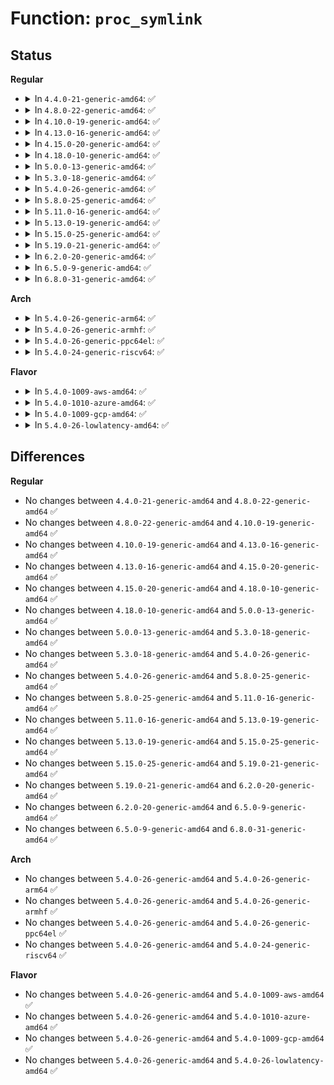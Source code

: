 # Function: <code>proc_symlink</code>

## Status
<b>Regular</b>
<ul>
<li>
<details>
<summary>In <code>4.4.0-21-generic-amd64</code>: ✅</summary>

```c
struct proc_dir_entry * proc_symlink(const char * name, struct proc_dir_entry * parent, const char * dest)
```

```json
{
  "name": "proc_symlink",
  "collision_type": "Unique Global",
  "inline_type": "No",
  "funcs": [
    {
      "addr": 18446744071581463328,
      "name": "proc_symlink",
      "external": true,
      "loc": "fs/proc/generic.c:400",
      "file": "fs/proc/generic.c",
      "inline": "seen, unknown",
      "caller_inline": [],
      "caller_func": [
        "fs/proc/root.c:proc_root_init",
        "fs/proc/proc_net.c:proc_net_init"
      ]
    }
  ],
  "symbols": [
    {
      "addr": 18446744071581463328,
      "name": "proc_symlink",
      "section": ".text",
      "bind": "STB_GLOBAL",
      "size": 168
    }
  ]
}
```
</details>
</li>
<li>
<details>
<summary>In <code>4.8.0-22-generic-amd64</code>: ✅</summary>

```c
struct proc_dir_entry * proc_symlink(const char * name, struct proc_dir_entry * parent, const char * dest)
```

```json
{
  "name": "proc_symlink",
  "collision_type": "Unique Global",
  "inline_type": "No",
  "funcs": [
    {
      "addr": 18446744071581647712,
      "name": "proc_symlink",
      "external": true,
      "loc": "fs/proc/generic.c:404",
      "file": "fs/proc/generic.c",
      "inline": "seen, unknown",
      "caller_inline": [],
      "caller_func": [
        "fs/proc/root.c:proc_root_init",
        "fs/proc/proc_net.c:proc_net_init"
      ]
    }
  ],
  "symbols": [
    {
      "addr": 18446744071581647712,
      "name": "proc_symlink",
      "section": ".text",
      "bind": "STB_GLOBAL",
      "size": 168
    }
  ]
}
```
</details>
</li>
<li>
<details>
<summary>In <code>4.10.0-19-generic-amd64</code>: ✅</summary>

```c
struct proc_dir_entry * proc_symlink(const char * name, struct proc_dir_entry * parent, const char * dest)
```

```json
{
  "name": "proc_symlink",
  "collision_type": "Unique Global",
  "inline_type": "No",
  "funcs": [
    {
      "addr": 18446744071581736016,
      "name": "proc_symlink",
      "external": true,
      "loc": "fs/proc/generic.c:406",
      "file": "fs/proc/generic.c",
      "inline": "seen, unknown",
      "caller_inline": [],
      "caller_func": [
        "fs/proc/root.c:proc_root_init",
        "fs/proc/proc_net.c:proc_net_init"
      ]
    }
  ],
  "symbols": [
    {
      "addr": 18446744071581736016,
      "name": "proc_symlink",
      "section": ".text",
      "bind": "STB_GLOBAL",
      "size": 168
    }
  ]
}
```
</details>
</li>
<li>
<details>
<summary>In <code>4.13.0-16-generic-amd64</code>: ✅</summary>

```c
struct proc_dir_entry * proc_symlink(const char * name, struct proc_dir_entry * parent, const char * dest)
```

```json
{
  "name": "proc_symlink",
  "collision_type": "Unique Global",
  "inline_type": "No",
  "funcs": [
    {
      "addr": 18446744071581789872,
      "name": "proc_symlink",
      "external": true,
      "loc": "fs/proc/generic.c:389",
      "file": "fs/proc/generic.c",
      "inline": "seen, unknown",
      "caller_inline": [],
      "caller_func": [
        "fs/proc/root.c:proc_root_init",
        "fs/proc/proc_net.c:proc_net_init"
      ]
    }
  ],
  "symbols": [
    {
      "addr": 18446744071581789872,
      "name": "proc_symlink",
      "section": ".text",
      "bind": "STB_GLOBAL",
      "size": 168
    }
  ]
}
```
</details>
</li>
<li>
<details>
<summary>In <code>4.15.0-20-generic-amd64</code>: ✅</summary>

```c
struct proc_dir_entry * proc_symlink(const char * name, struct proc_dir_entry * parent, const char * dest)
```

```json
{
  "name": "proc_symlink",
  "collision_type": "Unique Global",
  "inline_type": "No",
  "funcs": [
    {
      "addr": 18446744071581939200,
      "name": "proc_symlink",
      "external": true,
      "loc": "fs/proc/generic.c:391",
      "file": "fs/proc/generic.c",
      "inline": "seen, unknown",
      "caller_inline": [],
      "caller_func": [
        "fs/proc/root.c:proc_root_init",
        "fs/proc/proc_net.c:proc_net_init"
      ]
    }
  ],
  "symbols": [
    {
      "addr": 18446744071581939200,
      "name": "proc_symlink",
      "section": ".text",
      "bind": "STB_GLOBAL",
      "size": 168
    }
  ]
}
```
</details>
</li>
<li>
<details>
<summary>In <code>4.18.0-10-generic-amd64</code>: ✅</summary>

```c
struct proc_dir_entry * proc_symlink(const char * name, struct proc_dir_entry * parent, const char * dest)
```

```json
{
  "name": "proc_symlink",
  "collision_type": "Unique Global",
  "inline_type": "No",
  "funcs": [
    {
      "addr": 18446744071582123840,
      "name": "proc_symlink",
      "external": true,
      "loc": "fs/proc/generic.c:436",
      "file": "fs/proc/generic.c",
      "inline": "seen, unknown",
      "caller_inline": [],
      "caller_func": [
        "fs/proc/root.c:proc_root_init",
        "fs/proc/proc_net.c:proc_net_init"
      ]
    }
  ],
  "symbols": [
    {
      "addr": 18446744071582123840,
      "name": "proc_symlink",
      "section": ".text",
      "bind": "STB_GLOBAL",
      "size": 146
    }
  ]
}
```
</details>
</li>
<li>
<details>
<summary>In <code>5.0.0-13-generic-amd64</code>: ✅</summary>

```c
struct proc_dir_entry * proc_symlink(const char * name, struct proc_dir_entry * parent, const char * dest)
```

```json
{
  "name": "proc_symlink",
  "collision_type": "Unique Global",
  "inline_type": "No",
  "funcs": [
    {
      "addr": 18446744071582218304,
      "name": "proc_symlink",
      "external": true,
      "loc": "fs/proc/generic.c:438",
      "file": "fs/proc/generic.c",
      "inline": "seen, unknown",
      "caller_inline": [],
      "caller_func": [
        "fs/proc/root.c:proc_root_init",
        "fs/proc/proc_net.c:proc_net_init"
      ]
    }
  ],
  "symbols": [
    {
      "addr": 18446744071582218304,
      "name": "proc_symlink",
      "section": ".text",
      "bind": "STB_GLOBAL",
      "size": 146
    }
  ]
}
```
</details>
</li>
<li>
<details>
<summary>In <code>5.3.0-18-generic-amd64</code>: ✅</summary>

```c
struct proc_dir_entry * proc_symlink(const char * name, struct proc_dir_entry * parent, const char * dest)
```

```json
{
  "name": "proc_symlink",
  "collision_type": "Unique Global",
  "inline_type": "No",
  "funcs": [
    {
      "addr": 18446744071582382528,
      "name": "proc_symlink",
      "external": true,
      "loc": "fs/proc/generic.c:439",
      "file": "fs/proc/generic.c",
      "inline": "seen, unknown",
      "caller_inline": [],
      "caller_func": [
        "fs/proc/root.c:proc_root_init",
        "fs/proc/proc_net.c:proc_net_init"
      ]
    }
  ],
  "symbols": [
    {
      "addr": 18446744071582382528,
      "name": "proc_symlink",
      "section": ".text",
      "bind": "STB_GLOBAL",
      "size": 152
    }
  ]
}
```
</details>
</li>
<li>
<details>
<summary>In <code>5.4.0-26-generic-amd64</code>: ✅</summary>

```c
struct proc_dir_entry * proc_symlink(const char * name, struct proc_dir_entry * parent, const char * dest)
```

```json
{
  "name": "proc_symlink",
  "collision_type": "Unique Global",
  "inline_type": "No",
  "funcs": [
    {
      "addr": 18446744071582481440,
      "name": "proc_symlink",
      "external": true,
      "loc": "fs/proc/generic.c:439",
      "file": "fs/proc/generic.c",
      "inline": "seen, unknown",
      "caller_inline": [],
      "caller_func": [
        "fs/proc/root.c:proc_root_init",
        "fs/proc/proc_net.c:proc_net_init"
      ]
    }
  ],
  "symbols": [
    {
      "addr": 18446744071582481440,
      "name": "proc_symlink",
      "section": ".text",
      "bind": "STB_GLOBAL",
      "size": 152
    }
  ]
}
```
</details>
</li>
<li>
<details>
<summary>In <code>5.8.0-25-generic-amd64</code>: ✅</summary>

```c
struct proc_dir_entry * proc_symlink(const char * name, struct proc_dir_entry * parent, const char * dest)
```

```json
{
  "name": "proc_symlink",
  "collision_type": "Unique Global",
  "inline_type": "No",
  "funcs": [
    {
      "addr": 18446744071582779984,
      "name": "proc_symlink",
      "external": true,
      "loc": "fs/proc/generic.c:451",
      "file": "fs/proc/generic.c",
      "inline": "seen, unknown",
      "caller_inline": [],
      "caller_func": [
        "fs/proc/root.c:proc_root_init",
        "fs/proc/proc_net.c:proc_net_init"
      ]
    }
  ],
  "symbols": [
    {
      "addr": 18446744071582779984,
      "name": "proc_symlink",
      "section": ".text",
      "bind": "STB_GLOBAL",
      "size": 213
    }
  ]
}
```
</details>
</li>
<li>
<details>
<summary>In <code>5.11.0-16-generic-amd64</code>: ✅</summary>

```c
struct proc_dir_entry * proc_symlink(const char * name, struct proc_dir_entry * parent, const char * dest)
```

```json
{
  "name": "proc_symlink",
  "collision_type": "Unique Global",
  "inline_type": "No",
  "funcs": [
    {
      "addr": 18446744071582853280,
      "name": "proc_symlink",
      "external": true,
      "loc": "fs/proc/generic.c:461",
      "file": "fs/proc/generic.c",
      "inline": "seen, unknown",
      "caller_inline": [],
      "caller_func": [
        "fs/proc/root.c:proc_root_init",
        "fs/proc/proc_net.c:proc_net_init"
      ]
    }
  ],
  "symbols": [
    {
      "addr": 18446744071582853280,
      "name": "proc_symlink",
      "section": ".text",
      "bind": "STB_GLOBAL",
      "size": 213
    }
  ]
}
```
</details>
</li>
<li>
<details>
<summary>In <code>5.13.0-19-generic-amd64</code>: ✅</summary>

```c
struct proc_dir_entry * proc_symlink(const char * name, struct proc_dir_entry * parent, const char * dest)
```

```json
{
  "name": "proc_symlink",
  "collision_type": "Unique Global",
  "inline_type": "No",
  "funcs": [
    {
      "addr": 18446744071582881648,
      "name": "proc_symlink",
      "external": true,
      "loc": "fs/proc/generic.c:456",
      "file": "fs/proc/generic.c",
      "inline": "seen, unknown",
      "caller_inline": [],
      "caller_func": [
        "fs/proc/root.c:proc_root_init",
        "fs/proc/proc_net.c:proc_net_init"
      ]
    }
  ],
  "symbols": [
    {
      "addr": 18446744071582881648,
      "name": "proc_symlink",
      "section": ".text",
      "bind": "STB_GLOBAL",
      "size": 152
    }
  ]
}
```
</details>
</li>
<li>
<details>
<summary>In <code>5.15.0-25-generic-amd64</code>: ✅</summary>

```c
struct proc_dir_entry * proc_symlink(const char * name, struct proc_dir_entry * parent, const char * dest)
```

```json
{
  "name": "proc_symlink",
  "collision_type": "Unique Global",
  "inline_type": "No",
  "funcs": [
    {
      "addr": 18446744071583215264,
      "name": "proc_symlink",
      "external": true,
      "loc": "fs/proc/generic.c:456",
      "file": "fs/proc/generic.c",
      "inline": "seen, unknown",
      "caller_inline": [],
      "caller_func": [
        "fs/proc/root.c:proc_root_init",
        "fs/proc/proc_net.c:proc_net_init"
      ]
    }
  ],
  "symbols": [
    {
      "addr": 18446744071583215264,
      "name": "proc_symlink",
      "section": ".text",
      "bind": "STB_GLOBAL",
      "size": 152
    }
  ]
}
```
</details>
</li>
<li>
<details>
<summary>In <code>5.19.0-21-generic-amd64</code>: ✅</summary>

```c
struct proc_dir_entry * proc_symlink(const char * name, struct proc_dir_entry * parent, const char * dest)
```

```json
{
  "name": "proc_symlink",
  "collision_type": "Unique Global",
  "inline_type": "No",
  "funcs": [
    {
      "addr": 18446744071583712496,
      "name": "proc_symlink",
      "external": true,
      "loc": "fs/proc/generic.c:459",
      "file": "fs/proc/generic.c",
      "inline": "seen, unknown",
      "caller_inline": [],
      "caller_func": [
        "fs/proc/root.c:proc_root_init",
        "fs/proc/proc_net.c:proc_net_init"
      ]
    }
  ],
  "symbols": [
    {
      "addr": 18446744071583712496,
      "name": "proc_symlink",
      "section": ".text",
      "bind": "STB_GLOBAL",
      "size": 152
    }
  ]
}
```
</details>
</li>
<li>
<details>
<summary>In <code>6.2.0-20-generic-amd64</code>: ✅</summary>

```c
struct proc_dir_entry * proc_symlink(const char * name, struct proc_dir_entry * parent, const char * dest)
```

```json
{
  "name": "proc_symlink",
  "collision_type": "Unique Global",
  "inline_type": "No",
  "funcs": [
    {
      "addr": 18446744071584323936,
      "name": "proc_symlink",
      "external": true,
      "loc": "fs/proc/generic.c:459",
      "file": "fs/proc/generic.c",
      "inline": "seen, unknown",
      "caller_inline": [],
      "caller_func": [
        "fs/proc/root.c:proc_root_init",
        "fs/proc/proc_net.c:proc_net_init"
      ]
    }
  ],
  "symbols": [
    {
      "addr": 18446744071584323936,
      "name": "proc_symlink",
      "section": ".text",
      "bind": "STB_GLOBAL",
      "size": 152
    }
  ]
}
```
</details>
</li>
<li>
<details>
<summary>In <code>6.5.0-9-generic-amd64</code>: ✅</summary>

```c
struct proc_dir_entry * proc_symlink(const char * name, struct proc_dir_entry * parent, const char * dest)
```

```json
{
  "name": "proc_symlink",
  "collision_type": "Unique Global",
  "inline_type": "No",
  "funcs": [
    {
      "addr": 18446744071584553936,
      "name": "proc_symlink",
      "external": true,
      "loc": "fs/proc/generic.c:458",
      "file": "fs/proc/generic.c",
      "inline": "seen, unknown",
      "caller_inline": [],
      "caller_func": [
        "fs/proc/root.c:proc_root_init",
        "fs/proc/proc_net.c:proc_net_init"
      ]
    }
  ],
  "symbols": [
    {
      "addr": 18446744071584553936,
      "name": "proc_symlink",
      "section": ".text",
      "bind": "STB_GLOBAL",
      "size": 195
    }
  ]
}
```
</details>
</li>
<li>
<details>
<summary>In <code>6.8.0-31-generic-amd64</code>: ✅</summary>

```c
struct proc_dir_entry * proc_symlink(const char * name, struct proc_dir_entry * parent, const char * dest)
```

```json
{
  "name": "proc_symlink",
  "collision_type": "Unique Global",
  "inline_type": "No",
  "funcs": [
    {
      "addr": 18446744071584785792,
      "name": "proc_symlink",
      "external": true,
      "loc": "fs/proc/generic.c:458",
      "file": "fs/proc/generic.c",
      "inline": "seen, unknown",
      "caller_inline": [],
      "caller_func": [
        "fs/proc/root.c:proc_root_init",
        "fs/proc/proc_net.c:proc_net_init"
      ]
    }
  ],
  "symbols": [
    {
      "addr": 18446744071584785792,
      "name": "proc_symlink",
      "section": ".text",
      "bind": "STB_GLOBAL",
      "size": 195
    }
  ]
}
```
</details>
</li>
</ul>
<b>Arch</b>
<ul>
<li>
<details>
<summary>In <code>5.4.0-26-generic-arm64</code>: ✅</summary>

```c
struct proc_dir_entry * proc_symlink(const char * name, struct proc_dir_entry * parent, const char * dest)
```

```json
{
  "name": "proc_symlink",
  "collision_type": "Unique Global",
  "inline_type": "No",
  "funcs": [
    {
      "addr": 18446603336494103056,
      "name": "proc_symlink",
      "external": true,
      "loc": "fs/proc/generic.c:439",
      "file": "fs/proc/generic.c",
      "inline": "seen, unknown",
      "caller_inline": [],
      "caller_func": [
        "fs/proc/root.c:proc_root_init",
        "fs/proc/proc_net.c:proc_net_init",
        "drivers/of/base.c:of_core_init"
      ]
    }
  ],
  "symbols": [
    {
      "addr": 18446603336494103056,
      "name": "proc_symlink",
      "section": ".text",
      "bind": "STB_GLOBAL",
      "size": 160
    }
  ]
}
```
</details>
</li>
<li>
<details>
<summary>In <code>5.4.0-26-generic-armhf</code>: ✅</summary>

```c
struct proc_dir_entry * proc_symlink(const char * name, struct proc_dir_entry * parent, const char * dest)
```

```json
{
  "name": "proc_symlink",
  "collision_type": "Unique Global",
  "inline_type": "No",
  "funcs": [
    {
      "addr": 3227552852,
      "name": "proc_symlink",
      "external": true,
      "loc": "fs/proc/generic.c:439",
      "file": "fs/proc/generic.c",
      "inline": "seen, unknown",
      "caller_inline": [],
      "caller_func": [
        "fs/proc/root.c:proc_root_init",
        "fs/proc/proc_net.c:proc_net_init",
        "drivers/of/base.c:of_core_init",
        "sound/core/info.c:snd_info_card_id_change",
        "sound/core/info.c:snd_info_card_register"
      ]
    }
  ],
  "symbols": [
    {
      "addr": 3227552852,
      "name": "proc_symlink",
      "section": ".text",
      "bind": "STB_GLOBAL",
      "size": 172
    }
  ]
}
```
</details>
</li>
<li>
<details>
<summary>In <code>5.4.0-26-generic-ppc64el</code>: ✅</summary>

```c
struct proc_dir_entry * proc_symlink(const char * name, struct proc_dir_entry * parent, const char * dest)
```

```json
{
  "name": "proc_symlink",
  "collision_type": "Unique Global",
  "inline_type": "No",
  "funcs": [
    {
      "addr": 13835058055287771408,
      "name": "proc_symlink",
      "external": true,
      "loc": "fs/proc/generic.c:439",
      "file": "fs/proc/generic.c",
      "inline": "seen, unknown",
      "caller_inline": [],
      "caller_func": [
        "arch/powerpc/kernel/proc_powerpc.c:proc_ppc64_create",
        "arch/powerpc/kernel/proc_powerpc.c:proc_ppc64_create",
        "fs/proc/root.c:proc_root_init",
        "fs/proc/proc_net.c:proc_net_init",
        "drivers/of/base.c:of_core_init"
      ]
    }
  ],
  "symbols": [
    {
      "addr": 13835058055287771408,
      "name": "proc_symlink",
      "section": ".text",
      "bind": "STB_GLOBAL",
      "size": 224
    }
  ]
}
```
</details>
</li>
<li>
<details>
<summary>In <code>5.4.0-24-generic-riscv64</code>: ✅</summary>

```c
struct proc_dir_entry * proc_symlink(const char * name, struct proc_dir_entry * parent, const char * dest)
```

```json
{
  "name": "proc_symlink",
  "collision_type": "Unique Global",
  "inline_type": "No",
  "funcs": [
    {
      "addr": 18446743936273589542,
      "name": "proc_symlink",
      "external": true,
      "loc": "fs/proc/generic.c:439",
      "file": "fs/proc/generic.c",
      "inline": "seen, unknown",
      "caller_inline": [],
      "caller_func": [
        "fs/proc/root.c:proc_root_init",
        "fs/proc/proc_net.c:proc_net_init",
        "drivers/of/base.c:of_core_init"
      ]
    }
  ],
  "symbols": [
    {
      "addr": 18446743936273589542,
      "name": "proc_symlink",
      "section": ".text",
      "bind": "STB_GLOBAL",
      "size": 152
    }
  ]
}
```
</details>
</li>
</ul>
<b>Flavor</b>
<ul>
<li>
<details>
<summary>In <code>5.4.0-1009-aws-amd64</code>: ✅</summary>

```c
struct proc_dir_entry * proc_symlink(const char * name, struct proc_dir_entry * parent, const char * dest)
```

```json
{
  "name": "proc_symlink",
  "collision_type": "Unique Global",
  "inline_type": "No",
  "funcs": [
    {
      "addr": 18446744071582450176,
      "name": "proc_symlink",
      "external": true,
      "loc": "fs/proc/generic.c:439",
      "file": "fs/proc/generic.c",
      "inline": "seen, unknown",
      "caller_inline": [],
      "caller_func": [
        "fs/proc/root.c:proc_root_init",
        "fs/proc/proc_net.c:proc_net_init"
      ]
    }
  ],
  "symbols": [
    {
      "addr": 18446744071582450176,
      "name": "proc_symlink",
      "section": ".text",
      "bind": "STB_GLOBAL",
      "size": 152
    }
  ]
}
```
</details>
</li>
<li>
<details>
<summary>In <code>5.4.0-1010-azure-amd64</code>: ✅</summary>

```c
struct proc_dir_entry * proc_symlink(const char * name, struct proc_dir_entry * parent, const char * dest)
```

```json
{
  "name": "proc_symlink",
  "collision_type": "Unique Global",
  "inline_type": "No",
  "funcs": [
    {
      "addr": 18446744071582387344,
      "name": "proc_symlink",
      "external": true,
      "loc": "fs/proc/generic.c:439",
      "file": "fs/proc/generic.c",
      "inline": "seen, unknown",
      "caller_inline": [],
      "caller_func": [
        "fs/proc/root.c:proc_root_init",
        "fs/proc/proc_net.c:proc_net_init"
      ]
    }
  ],
  "symbols": [
    {
      "addr": 18446744071582387344,
      "name": "proc_symlink",
      "section": ".text",
      "bind": "STB_GLOBAL",
      "size": 152
    }
  ]
}
```
</details>
</li>
<li>
<details>
<summary>In <code>5.4.0-1009-gcp-amd64</code>: ✅</summary>

```c
struct proc_dir_entry * proc_symlink(const char * name, struct proc_dir_entry * parent, const char * dest)
```

```json
{
  "name": "proc_symlink",
  "collision_type": "Unique Global",
  "inline_type": "No",
  "funcs": [
    {
      "addr": 18446744071582440656,
      "name": "proc_symlink",
      "external": true,
      "loc": "fs/proc/generic.c:439",
      "file": "fs/proc/generic.c",
      "inline": "seen, unknown",
      "caller_inline": [],
      "caller_func": [
        "fs/proc/root.c:proc_root_init",
        "fs/proc/proc_net.c:proc_net_init"
      ]
    }
  ],
  "symbols": [
    {
      "addr": 18446744071582440656,
      "name": "proc_symlink",
      "section": ".text",
      "bind": "STB_GLOBAL",
      "size": 152
    }
  ]
}
```
</details>
</li>
<li>
<details>
<summary>In <code>5.4.0-26-lowlatency-amd64</code>: ✅</summary>

```c
struct proc_dir_entry * proc_symlink(const char * name, struct proc_dir_entry * parent, const char * dest)
```

```json
{
  "name": "proc_symlink",
  "collision_type": "Unique Global",
  "inline_type": "No",
  "funcs": [
    {
      "addr": 18446744071582520832,
      "name": "proc_symlink",
      "external": true,
      "loc": "fs/proc/generic.c:439",
      "file": "fs/proc/generic.c",
      "inline": "seen, unknown",
      "caller_inline": [],
      "caller_func": [
        "fs/proc/root.c:proc_root_init",
        "fs/proc/proc_net.c:proc_net_init"
      ]
    }
  ],
  "symbols": [
    {
      "addr": 18446744071582520832,
      "name": "proc_symlink",
      "section": ".text",
      "bind": "STB_GLOBAL",
      "size": 152
    }
  ]
}
```
</details>
</li>
</ul>

## Differences
<b>Regular</b>
<ul>
<li>
No changes between <code>4.4.0-21-generic-amd64</code> and <code>4.8.0-22-generic-amd64</code> ✅
</li>
<li>
No changes between <code>4.8.0-22-generic-amd64</code> and <code>4.10.0-19-generic-amd64</code> ✅
</li>
<li>
No changes between <code>4.10.0-19-generic-amd64</code> and <code>4.13.0-16-generic-amd64</code> ✅
</li>
<li>
No changes between <code>4.13.0-16-generic-amd64</code> and <code>4.15.0-20-generic-amd64</code> ✅
</li>
<li>
No changes between <code>4.15.0-20-generic-amd64</code> and <code>4.18.0-10-generic-amd64</code> ✅
</li>
<li>
No changes between <code>4.18.0-10-generic-amd64</code> and <code>5.0.0-13-generic-amd64</code> ✅
</li>
<li>
No changes between <code>5.0.0-13-generic-amd64</code> and <code>5.3.0-18-generic-amd64</code> ✅
</li>
<li>
No changes between <code>5.3.0-18-generic-amd64</code> and <code>5.4.0-26-generic-amd64</code> ✅
</li>
<li>
No changes between <code>5.4.0-26-generic-amd64</code> and <code>5.8.0-25-generic-amd64</code> ✅
</li>
<li>
No changes between <code>5.8.0-25-generic-amd64</code> and <code>5.11.0-16-generic-amd64</code> ✅
</li>
<li>
No changes between <code>5.11.0-16-generic-amd64</code> and <code>5.13.0-19-generic-amd64</code> ✅
</li>
<li>
No changes between <code>5.13.0-19-generic-amd64</code> and <code>5.15.0-25-generic-amd64</code> ✅
</li>
<li>
No changes between <code>5.15.0-25-generic-amd64</code> and <code>5.19.0-21-generic-amd64</code> ✅
</li>
<li>
No changes between <code>5.19.0-21-generic-amd64</code> and <code>6.2.0-20-generic-amd64</code> ✅
</li>
<li>
No changes between <code>6.2.0-20-generic-amd64</code> and <code>6.5.0-9-generic-amd64</code> ✅
</li>
<li>
No changes between <code>6.5.0-9-generic-amd64</code> and <code>6.8.0-31-generic-amd64</code> ✅
</li>
</ul>
<b>Arch</b>
<ul>
<li>
No changes between <code>5.4.0-26-generic-amd64</code> and <code>5.4.0-26-generic-arm64</code> ✅
</li>
<li>
No changes between <code>5.4.0-26-generic-amd64</code> and <code>5.4.0-26-generic-armhf</code> ✅
</li>
<li>
No changes between <code>5.4.0-26-generic-amd64</code> and <code>5.4.0-26-generic-ppc64el</code> ✅
</li>
<li>
No changes between <code>5.4.0-26-generic-amd64</code> and <code>5.4.0-24-generic-riscv64</code> ✅
</li>
</ul>
<b>Flavor</b>
<ul>
<li>
No changes between <code>5.4.0-26-generic-amd64</code> and <code>5.4.0-1009-aws-amd64</code> ✅
</li>
<li>
No changes between <code>5.4.0-26-generic-amd64</code> and <code>5.4.0-1010-azure-amd64</code> ✅
</li>
<li>
No changes between <code>5.4.0-26-generic-amd64</code> and <code>5.4.0-1009-gcp-amd64</code> ✅
</li>
<li>
No changes between <code>5.4.0-26-generic-amd64</code> and <code>5.4.0-26-lowlatency-amd64</code> ✅
</li>
</ul>
